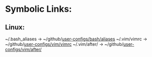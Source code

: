 # Symbolic Links:

## Linux:

~/.bash\_aliases &#8594; ~/github/[user-configs/bash/aliases](./bash/aliases)
~/.vim/vimrc &#8594; ~/github/[user-configs/vim/vimrc](./vim/vimrc)
~/.vim/after/ &#8594; ~/github/[user-configs/vim/after/](./vim/after/)
